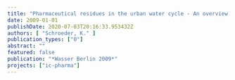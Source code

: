 ```yaml
---
title: "Pharmaceutical residues in the urban water cycle - An overview of the state of the art"
date: 2009-01-01
publishDate: 2020-07-03T20:16:33.953432Z
authors: [ "Schroeder, K." ]
publication_types: ["0"]
abstract: ""
featured: false
publication: "*Wasser Berlin 2009*"
projects: ["ic-pharma"]
---
```


